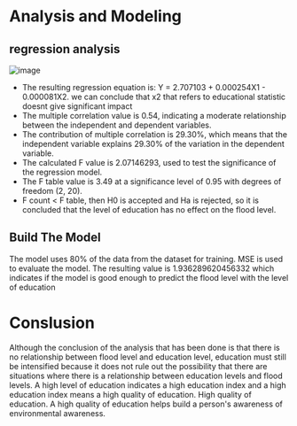 # Analysis and Modeling
## regression analysis
![image](https://github.com/user-attachments/assets/b755a4e7-bd5e-47da-92c1-bcaf3f08c6e3)

- The resulting regression equation is: Y = 2.707103 + 0.000254X1 - 0.000081X2. we can conclude that x2 that refers to educational statistic doesnt give significant impact
- The multiple correlation value is 0.54, indicating a moderate relationship between the independent and dependent variables.
- The contribution of multiple correlation is 29.30%, which means that the independent variable explains 29.30% of the variation in the dependent variable.
- The calculated F value is 2.07146293, used to test the significance of the regression model.
- The F table value is 3.49 at a significance level of 0.95 with degrees of freedom (2, 20).
- F count < F table, then H0 is accepted and Ha is rejected, so it is concluded that the level of education has no effect on the flood level.

## Build The Model
The model uses 80% of the data from the dataset for training. MSE is used to evaluate the model. The resulting value is 1.936289620456332 which indicates if the model is good enough to predict the flood level with the level of education

# Conslusion
Although the conclusion of the analysis that has been done is that there is no relationship between flood level and education level, education must still be intensified because it does not rule out the possibility that there are situations where there is a relationship between education levels and flood levels. A high level of education indicates a high education index and a high education index means a high quality of education. High quality of education. A high quality of education helps build a person's awareness of environmental awareness.
